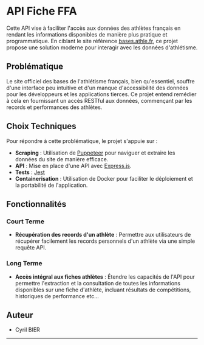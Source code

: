 # API Fiche FFA

Cette API vise à faciliter l'accès aux données des athlètes français en rendant les informations disponibles de manière plus pratique et programmatique. En ciblant le site référence [bases.athle.fr](https://bases.athle.fr/), ce projet propose une solution moderne pour interagir avec les données d'athlétisme.

## Problématique

Le site officiel des bases de l'athlétisme français, bien qu'essentiel, souffre d'une interface peu intuitive et d'un manque d'accessibilité des données pour les développeurs et les applications tierces. Ce projet entend remédier à cela en fournissant un accès RESTful aux données, commençant par les records et performances des athlètes.

## Choix Techniques

Pour répondre à cette problématique, le projet s'appuie sur :

- **Scraping** : Utilisation de [Puppeteer](https://pptr.dev/) pour naviguer et extraire les données du site de manière efficace.
- **API** : Mise en place d'une API avec [Express.js](https://expressjs.com/).
- **Tests** : [Jest](https://jestjs.io/fr/)
- **Containerisation** : Utilisation de Docker pour faciliter le déploiement et la portabilité de l'application.

## Fonctionnalités

### Court Terme

- **Récupération des records d'un athlète** : Permettre aux utilisateurs de récupérer facilement les records personnels d'un athlète via une simple requête API.

### Long Terme

- **Accès intégral aux fiches athlètes** : Étendre les capacités de l'API pour permettre l'extraction et la consultation de toutes les informations disponibles sur une fiche d'athlète, incluant résultats de compétitions, historiques de performance etc...

## Auteur

- Cyril BIER

---
